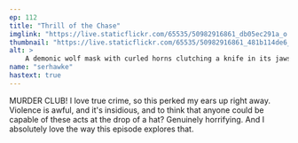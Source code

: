```yaml
---
ep: 112
title: "Thrill of the Chase"
imglink: "https://live.staticflickr.com/65535/50982916861_db05ec291a_o.jpg"
thumbnail: "https://live.staticflickr.com/65535/50982916861_481b114de6_q.jpg"
alt: >
    A demonic wolf mask with curled horns clutching a knife in its jaws. It is highlighted in red and surrounded by jagged red lines. The words &quot;Murder Club&quot; are scrawled beneath it.
name: "serhawke"
hastext: true
---
```

MURDER CLUB! I love true crime, so this perked my ears up right away. Violence is awful, and it's insidious, and to think that anyone could be capable of these acts at the drop of a hat? Genuinely horrifying. And I absolutely love the way this episode explores that.